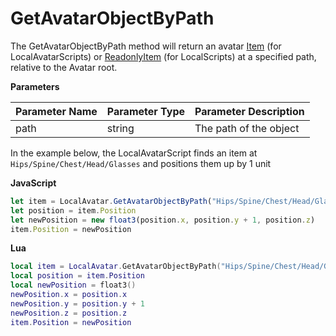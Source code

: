 # GetAvatarObjectByPath

The GetAvatarObjectByPath method will return an avatar [Item](../item) (for LocalAvatarScripts) or [ReadonlyItem](../readonlyitem) (for LocalScripts) at a specified path, relative to the Avatar root.

**Parameters**

Parameter Name | Parameter Type | Parameter Description
--- | --- | ---
path | string | The path of the object

In the example below, the LocalAvatarScript finds an item at `Hips/Spine/Chest/Head/Glasses` and positions them up by 1 unit

**JavaScript**
```js
let item = LocalAvatar.GetAvatarObjectByPath("Hips/Spine/Chest/Head/Glasses")
let position = item.Position
let newPosition = new float3(position.x, position.y + 1, position.z)
item.Position = newPosition
```

**Lua**
```lua
local item = LocalAvatar.GetAvatarObjectByPath("Hips/Spine/Chest/Head/Glasses")
local position = item.Position
local newPosition = float3()
newPosition.x = position.x
newPosition.y = position.y + 1
newPosition.z = position.z
item.Position = newPosition
```